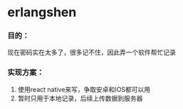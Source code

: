# erlangshen
### 目的：
现在密码实在太多了，很多记不住，因此弄一个软件帮忙记录

### 实现方案：
1. 使用react native来写，争取安卓和IOS都可以用
2. 暂时只用于本地记录，后续上传数据到服务器
